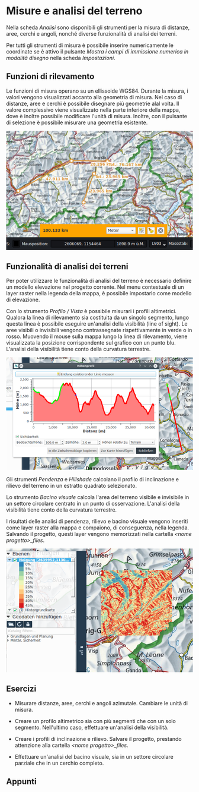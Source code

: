 # Misure e analisi del terreno

Nella scheda *Analisi* sono disponibili gli strumenti per la misura di distanze, aree, cerchi e angoli, nonché diverse funzionalità di analisi dei terreni.

Per tutti gli strumenti di misura è possibile inserire numericamente le coordinate se è attivo il pulsante *Mostra i campi di immissione numerica in modalità disegno* nella scheda *Impostazioni*.

## Funzioni di rilevamento

Le funzioni di misura operano su un ellissoide WGS84. Durante la misura, i valori vengono visua­lizzati accanto alla geometria di misura. Nel caso di distanze, aree e cerchi è possibile disegnare più geometrie alal volta. Il valore complessivo viene visualizzato nella parte inferiore della mappa, dove è inoltre possi­bile modificare l'unità di misura. Inoltre, con il pulsante di selezione è possibile misurare una geometria esistente.

<img src="../media/image3.png" />

## Funzionalità di analisi dei terreni

Per poter utilizzare le funzionalità di analisi del terreno è necessario definire un modello elevazione nel progetto corrente. Nel menu contestuale di un layer raster nella legenda della mappa, è possibile impostarlo come modello di elevazione.

Con lo strumento *Profilo / Vista* è possibile misurari i profili altimetrici. Qualora la linea di rilevamento sia costituita da un singolo segmento, lungo questa linea è possibile eseguire un'analisi della visibilità (line of sight). Le aree visibili o invisibili vengono contrassegnate rispettivamente in verde o in rosso. Muovendo il mouse sulla mappa lungo la linea di rilevamento, viene visualizzata la posizione corris­pondente sul grafico con un punto blu. L'analisi della visibilità tiene conto della curvatura terrestre.

<img src="../media/image4.png" />

Gli strumenti *Pendenza* e *Hillshade* calcolano il profilo di inclinazione e rilievo del terreno in un estratto quadrato selezionato.

Lo strumento *Bacino visuale* calcola l'area del terreno visibile e invisibile in un settore circolare centrato in un punto di osservazione. L'analisi della visibilità tiene conto della curvatura terrestre.

I risultati delle analisi di pendenza, rilievo e bacino visuale vengono inseriti come layer raster alla mappa e compaiono, di conseguenza, nella legenda. Salvando il progetto, questi layer vengono memorizzati nella cartella *&lt;nome progetto&gt;\_files*.

<img src="../media/image5.png" />

## Esercizi

-   Misurare distanze, aree, cerchi e angoli azimutale. Cambiare le unità di misura.

-   Creare un profilo altimetrico sia con più segmenti che con un solo segmento. Nell'ultimo caso, effettuare un'analisi della visibilità.

-   Creare i profili di inclinazione e rilievo. Salvare il progetto, prestando attenzione alla cartella *&lt;nome progetto&gt;\_files*.

-   Effettuare un'analisi del bacino visuale, sia in un settore circolare parziale che in un cerchio completo.

## Appunti


